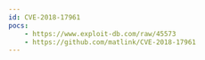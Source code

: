 ```yaml
---
id: CVE-2018-17961
pocs: 
    - https://www.exploit-db.com/raw/45573
    - https://github.com/matlink/CVE-2018-17961
---
```

